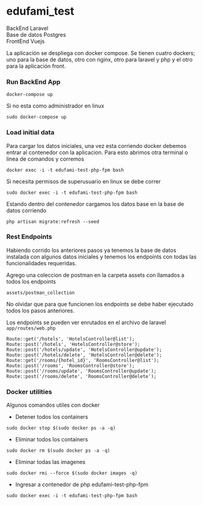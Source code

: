 # edufami_test

BackEnd Laravel <br />
Base de datos Postgres <br />
FrontEnd Vuejs

La aplicación se despliega con docker compose. Se tienen cuatro dockers; uno para la base de datos, otro con nginx, otro para laravel y php y el otro para la aplicación front.


### Run BackEnd App
`docker-compose up `

Si no esta como administrador en linux

`sudo docker-compose up`

### Load initial data

Para cargar los datos iniciales, una vez esta corriendo docker debemos entrar al contenedor con la aplicacion. Para esto abrimos otra terminal o linea de comandos y corremos

`docker exec -i -t edufami-test-php-fpm bash`

Si necesita permisos de superusuario en linux se debe correr

`sudo docker exec -i -t edufami-test-php-fpm bash`

Estando dentro del contenedor cargamos los datos base en la base de datos corriendo

`php artisan migrate:refresh --seed`

### Rest Endpoints

Habiendo corrido los anteriores pasos ya tenemos la base de datos instalada con algunos datos iniciales y tenemos los endpoints con todas las funcionalidades requeridas.

Agrego una coleccion de postman en la carpeta assets con llamados a todos los endpoints

`assets/postman_collection`

No olvidar que para que funcionen los endpoints se debe haber ejecutado todos los pasos anteriores.

Los endpoints se pueden ver enrutados en el archivo de laravel `app/routes/web.php`

```
Route::get('/hotels', 'HotelsController@list');
Route::post('/hotels', 'HotelsController@store');
Route::post('/hotels/update', 'HotelsController@update');
Route::post('/hotels/delete', 'HotelsController@delete');
Route::get('/rooms/{hotel_id}', 'RoomsController@list');
Route::post('/rooms', 'RoomsController@store');
Route::post('/rooms/update', 'RoomsController@update');
Route::post('/rooms/delete', 'RoomsController@delete');
```

### Docker utilities

Algunos comandos utiles con docker

* Detener todos los containers

`sudo docker stop $(sudo docker ps -a -q)`

*  Eliminar todos los containers

`sudo docker rm $(sudo docker ps -a -q)`

* Eliminar todas las imagenes

`sudo docker rmi --force $(sudo docker images -q)`

* Ingresar a contenedor de php edufami-test-php-fpm

`sudo docker exec -i -t edufami-test-php-fpm bash`